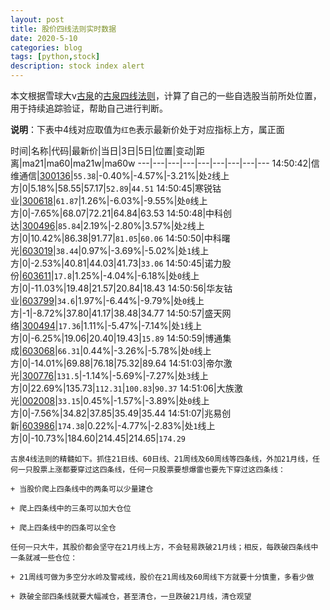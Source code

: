 ```yaml
---
layout: post
title: 股价四线法则实时数据
date: 2020-5-10
categories: blog
tags: [python,stock]
description: stock index alert
---
```



本文根据雪球大v[古泉](https://xueqiu.com/u/7148646888)的[古泉四线法则](https://xueqiu.com/7148646888/130498192)，计算了自己的一些自选股当前所处位置，用于持续追踪验证，帮助自己进行判断。

**说明**：下表中4线对应取值为`红色`表示最新价处于对应指标上方，属正面

时间|名称|代码|最新价|当日|3日|5日|位置|变动|距离|ma21|ma60|ma21w|ma60w
---|---|---|---|---|---|---|---|---
14:50:42|信维通信|[300136](https://xueqiu.com/S/SZ300136)|`55.38`|-0.40%|-4.57%|-3.21%|处`2`线上方|0|5.18%|58.55|57.17|`52.89`|`44.51`
14:50:45|寒锐钴业|[300618](https://xueqiu.com/S/SZ300618)|`61.87`|1.26%|-6.03%|-9.55%|处`0`线上方|0|-7.65%|68.07|72.21|64.84|63.53
14:50:48|中科创达|[300496](https://xueqiu.com/S/SZ300496)|`85.84`|2.19%|-2.80%|3.57%|处`2`线上方|0|10.42%|86.38|91.77|`81.05`|`60.06`
14:50:50|中科曙光|[603019](https://xueqiu.com/S/SH603019)|`38.44`|0.97%|-3.69%|-5.02%|处`1`线上方|0|-2.53%|40.81|44.03|41.73|`33.06`
14:50:45|诺力股份|[603611](https://xueqiu.com/S/SH603611)|`17.8`|1.25%|-4.04%|-6.18%|处`0`线上方|0|-11.03%|19.48|21.57|20.84|18.43
14:50:56|华友钴业|[603799](https://xueqiu.com/S/SH603799)|`34.6`|1.97%|-6.44%|-9.79%|处`0`线上方|-1|-8.72%|37.80|41.17|38.48|34.77
14:50:57|盛天网络|[300494](https://xueqiu.com/S/SZ300494)|`17.36`|1.11%|-5.47%|-7.14%|处`1`线上方|0|-6.25%|19.06|20.40|19.43|`15.89`
14:50:59|博通集成|[603068](https://xueqiu.com/S/SH603068)|`66.31`|0.44%|-3.26%|-5.78%|处`0`线上方|0|-14.01%|69.88|76.18|75.32|89.64
14:51:03|帝尔激光|[300776](https://xueqiu.com/S/SZ300776)|`131.5`|-1.14%|-5.69%|-7.27%|处`3`线上方|0|22.69%|135.73|`112.31`|`100.83`|`90.37`
14:51:06|大族激光|[002008](https://xueqiu.com/S/SZ002008)|`33.15`|0.45%|-1.57%|-3.89%|处`0`线上方|0|-7.56%|34.82|37.85|35.49|35.44
14:51:07|兆易创新|[603986](https://xueqiu.com/S/SH603986)|`174.38`|0.22%|-4.77%|-2.83%|处`1`线上方|0|-10.73%|184.60|214.45|214.65|`174.29`

```
古泉4线法则的精髓如下。抓住21日线、60日线、21周线及60周线等四条线，外加21月线，任何一只股票上涨都要穿过这四条线，任何一只股票要想爆雷也要先下穿过这四条线：

+ 当股价爬上四条线中的两条可以少量建仓

+ 爬上四条线中的三条可以加大仓位

+ 爬上四条线中的四条可以全仓

任何一只大牛，其股价都会坚守在21月线上方，不会轻易跌破21月线；相反，每跌破四条线中一条就减一些仓位：

+ 21周线可做为多空分水岭及警戒线，股价在21周线及60周线下方就要十分慎重，多看少做

+ 跌破全部四条线就要大幅减仓，甚至清仓，一旦跌破21月线，清仓观望
```